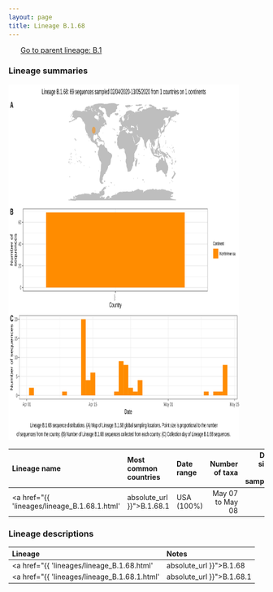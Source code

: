 ```yaml
---
layout: page
title: Lineage B.1.68
---
```




<p>
<ul class="actions small">
	 <a href="{{ 'lineages/lineage_B.1.1.1.html' | absolute_url }}" class="button special fit">Go to parent lineage: B.1</a>
</ul>
</p>
<h3> Lineage summaries</h3>

<img src="../assets/images/B.1.68.svg" alt="B.1.68 lineage summary figure" width="90%" height="700px" />


| Lineage name | Most common countries | Date range | Number of taxa |  Days since last sampling | Known Travel | Recall value |
|:-----|:-----|:-------|-------:|-------:|:---------|--------:|
| <a href="{{ 'lineages/lineage_B.1.68.1.html' | absolute_url }}">B.1.68.1</a> | USA (100%) | May 07 to May 08 | 6 | 106 |  | 0.8 |

<h3>Lineage descriptions</h3>

| Lineage | Notes |
|:-----|:-----|
| <a href="{{ 'lineages/lineage_B.1.68.html' | absolute_url }}">B.1.68</a> | USA lineage (UT)  |
| <a href="{{ 'lineages/lineage_B.1.68.1.html' | absolute_url }}">B.1.68.1</a> | USA lineage (TX) |

